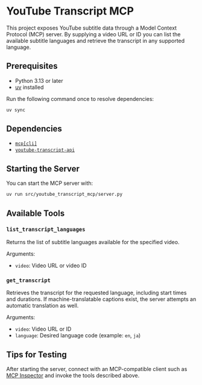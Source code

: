 # YouTube Transcript MCP

This project exposes YouTube subtitle data through a Model Context Protocol (MCP) server. By supplying a video URL or ID you can list the available subtitle languages and retrieve the transcript in any supported language.

## Prerequisites

- Python 3.13 or later
- [uv](https://github.com/astral-sh/uv) installed

Run the following command once to resolve dependencies:

```bash
uv sync
```

## Dependencies

- [`mcp[cli]`](https://github.com/modelcontextprotocol/python-sdk)
- [`youtube-transcript-api`](https://github.com/jdepoix/youtube-transcript-api)

## Starting the Server

You can start the MCP server with:

```bash
uv run src/youtube_transcript_mcp/server.py
```

## Available Tools

### `list_transcript_languages`

Returns the list of subtitle languages available for the specified video.

Arguments:

- `video`: Video URL or video ID

### `get_transcript`

Retrieves the transcript for the requested language, including start times and durations. If machine-translatable captions exist, the server attempts an automatic translation as well.

Arguments:

- `video`: Video URL or ID
- `language`: Desired language code (example: `en`, `ja`)

## Tips for Testing

After starting the server, connect with an MCP-compatible client such as [MCP Inspector](https://github.com/modelcontextprotocol/inspector) and invoke the tools described above.
